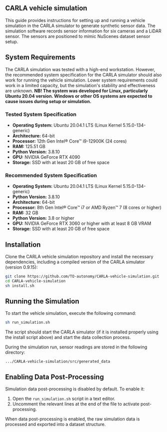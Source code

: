 ## CARLA vehicle simulation

This guide provides instructions for setting up and running a vehicle simulation in the CARLA simulator to generate synthetic sensor data. The simulation software records sensor information for six cameras and a LiDAR sensor. The sensors are positioned to mimic NuScenes dataset sensor setup. 

## System Requirements

The CARLA simulation was tested with a high-end workstation. However, the recommended system specification for the CARLA simulator should also work for running the vehicle simulation. Lower system requirements could work in a limited capacity, but the simulation's stability and effectiveness are unknown. **NB! The system was developed for Linux, particularly Ubuntu 20.04 version. Windows or other OS systems are expected to cause issues during setup or simulation.**

### Tested System Specification
- **Operating System:** Ubuntu 20.04.1 LTS (Linux Kernel 5.15.0-134-generic)
- **Architecture:** 64-bit
- **Processor:** 12th Gen Intel® Core™ i9-12900K (24 cores)
- **RAM:** 125.51 GB
- **Python Version:** 3.8.10
- **GPU:** NVIDIA GeForce RTX 4090
- **Storage:** SSD with at least 20 GB of free space

### Recommended System Specification
- **Operating System:** Ubuntu 20.04.1 LTS (Linux Kernel 5.15.0-134-generic)
- **Python Version:** 3.8.10
- **Architecture:** 64-bit
- **Processor:** 8th Gen Intel® Core™ i7 or AMD Ryzen™ 7 (8 cores or higher)
- **RAM:** 32 GB
- **Python Version:** 3.8 or higher
- **GPU:** NVIDIA GeForce RTX 3060 or higher with at least 8 GB VRAM
- **Storage:** SSD with at least 20 GB of free space

## Installation

Clone the CARLA vehicle simulation repository and install the necessary dependencies, including a  compiled version of the CARLA simulator (version 0.9.15):

```bash
git clone https://github.com/TO-autonomy/CARLA-vehicle-simulation.git
cd CARLA-vehicle-simulation
sh install.sh
```

## Running the Simulation

To start the vehicle simulation, execute the following command:

```bash
sh run_simulation.sh
```
The script should start the CARLA simulator (if it is installed properly using the install script above) and start the data collection process.

During the simulation run, sensor readings are stored in the following directory:
```
.../CARLA-vehicle-simulation/src/generated_data
```

## Enabling Data Post-Processing

Simulation data post-processing is disabled by default. To enable it:
1. Open the `run_simulation.sh` script in a text editor.
2. Uncomment the relevant lines at the end of the file to activate post-processing.

When data post-processing is enabled, the raw simulation data is processed and exported into a dataset structure. 
